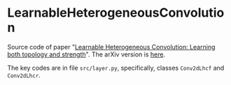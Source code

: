 # LearnableHeterogeneousConvolution

Source code of paper "[Learnable Heterogeneous Convolution: Learning both topology and strength](https://www.sciencedirect.com/science/article/abs/pii/S089360802100126X)". The arXiv version is [here]().

The key codes are in file ``src/layer.py``, specifically, classes ``Conv2dLhcf`` and ``Conv2dLhcr``.
